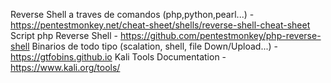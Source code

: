  Reverse Shell a traves de comandos (php,python,pearl...) - https://pentestmonkey.net/cheat-sheet/shells/reverse-shell-cheat-sheet
 Script php Reverse Shell -                                 https://github.com/pentestmonkey/php-reverse-shell
 Binarios de todo tipo (scalation, shell, file Down/Upload...) - https://gtfobins.github.io
Kali Tools Documentation - https://www.kali.org/tools/
